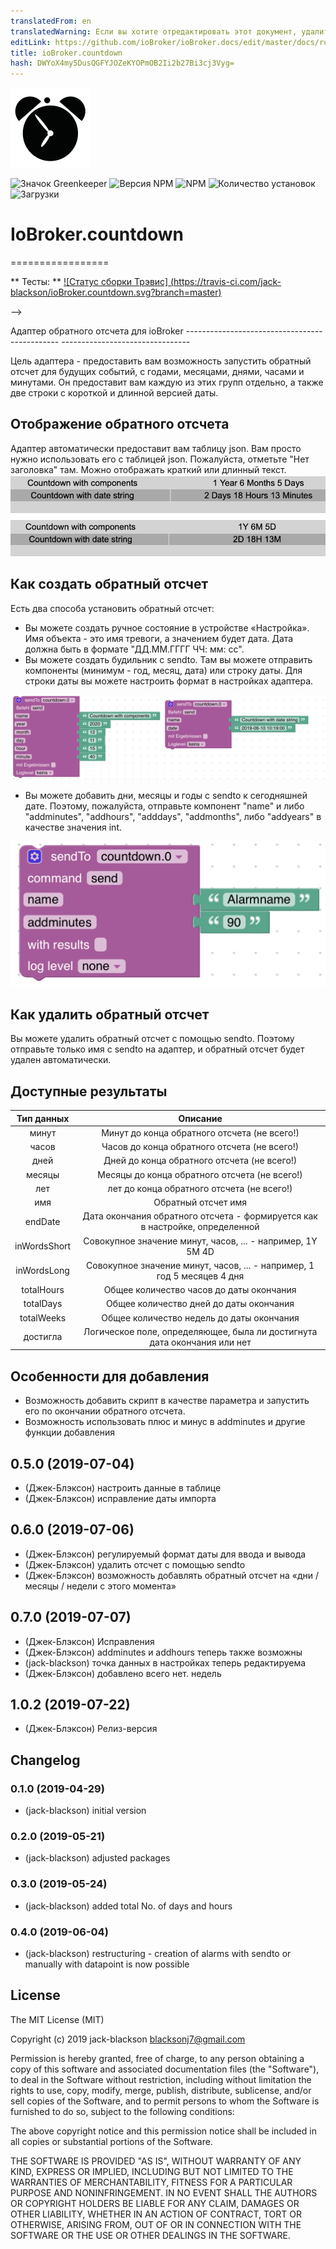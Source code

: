 ```yaml
---
translatedFrom: en
translatedWarning: Если вы хотите отредактировать этот документ, удалите поле «translationFrom», в противном случае этот документ будет снова автоматически переведен
editLink: https://github.com/ioBroker/ioBroker.docs/edit/master/docs/ru/adapterref/iobroker.countdown/README.md
title: ioBroker.countdown
hash: DWYoX4my5DusQGFYJOZeKYOPmOB2Ii2b27Bi3cj3Vyg=
---
```

![логотип](../../../en/adapterref/iobroker.countdown/admin/countdown.png)

![Значок Greenkeeper](https://badges.greenkeeper.io/jack-blackson/ioBroker.countdown.svg)
![Версия NPM](http://img.shields.io/npm/v/iobroker.countdown.svg)
![NPM](https://nodei.co/npm/iobroker.countdown.png?downloads=true)
![Количество установок](http://iobroker.live/badges/bring-stable.svg)
![Загрузки](https://img.shields.io/npm/dm/iobroker.bring.svg)

# IoBroker.countdown
=================

** Тесты: ** [![Статус сборки Трэвис] (https://travis-ci.com/jack-blackson/ioBroker.countdown.svg?branch=master)](https://travis-ci.com/jack-blackson/ioBroker.countdown)

-->

Адаптер обратного отсчета для ioBroker ---------------------------------------------- --------------------------------

Цель адаптера - предоставить вам возможность запустить обратный отсчет для будущих событий, с годами, месяцами, днями, часами и минутами. Он предоставит вам каждую из этих групп отдельно, а также две строки с короткой и длинной версией даты.

## Отображение обратного отсчета
Адаптер автоматически предоставит вам таблицу json. Вам просто нужно использовать его с таблицей json. Пожалуйста, отметьте "Нет заголовка" там. Можно отображать краткий или длинный текст.
![логотип](../../../en/adapterref/iobroker.countdown/admin/countdown_json.png)

## Как создать обратный отсчет
Есть два способа установить обратный отсчет:

* Вы можете создать ручное состояние в устройстве «Настройка». Имя объекта - это имя тревоги, а значением будет дата. Дата должна быть в формате "ДД.ММ.ГГГГ ЧЧ: мм: сс".
* Вы можете создать будильник с sendto. Там вы можете отправить компоненты (минимум - год, месяц, дата) или строку даты. Для строки даты вы можете настроить формат в настройках адаптера.

![логотип](../../../en/adapterref/iobroker.countdown/admin/countdown_blocky.png)

* Вы можете добавить дни, месяцы и годы с sendto к сегодняшней дате. Поэтому, пожалуйста, отправьте компонент "name" и либо "addminutes", "addhours", "adddays", "addmonths", либо "addyears" в качестве значения int.

![логотип](../../../en/adapterref/iobroker.countdown/admin/countdown_blocky_add.png)

## Как удалить обратный отсчет
Вы можете удалить обратный отсчет с помощью sendto. Поэтому отправьте только имя с sendto на адаптер, и обратный отсчет будет удален автоматически.

## Доступные результаты
| Тип данных | Описание |
|:---:|:---:|
| минут | Минут до конца обратного отсчета (не всего!) |
| часов | Часов до конца обратного отсчета (не всего!) |
| дней | Дней до конца обратного отсчета (не всего!) |
| месяцы | Месяцы до конца обратного отсчета (не всего!) |
| лет | лет до конца обратного отсчета (не всего!) |
| имя | Обратный отсчет имя |
| endDate | Дата окончания обратного отсчета - формируется как в настройке, определенной |
| inWordsShort | Совокупное значение минут, часов, ... - например, 1Y 5M 4D |
| inWordsLong | Совокупное значение минут, часов, ... - например, 1 год 5 месяцев 4 дня |
| totalHours | Общее количество часов до даты окончания |
| totalDays | Общее количество дней до даты окончания |
| totalWeeks | Общее количество недель до даты окончания |
| достигла | Логическое поле, определяющее, была ли достигнута дата окончания или нет |

## Особенности для добавления
* Возможность добавить скрипт в качестве параметра и запустить его по окончании обратного отсчета.
* Возможность использовать плюс и минус в addminutes и другие функции добавления

## 0.5.0 (2019-07-04)
* (Джек-Блэксон) настроить данные в таблице
* (Джек-Блэксон) исправление даты импорта

## 0.6.0 (2019-07-06)
* (Джек-Блэксон) регулируемый формат даты для ввода и вывода
* (Джек-Блэксон) удалить отсчет с помощью sendto
* (Джек-Блэксон) возможность добавлять обратный отсчет на «дни / месяцы / недели с этого момента»

## 0.7.0 (2019-07-07)
* (Джек-Блэксон) Исправления
* (Джек-Блэксон) addminutes и addhours теперь также возможны
* (jack-blackson) точка данных в настройках теперь редактируема
* (Джек-Блэксон) добавлено всего нет. недель

## 1.0.2 (2019-07-22)
* (Джек-Блэксон) Релиз-версия

## Changelog
### 0.1.0 (2019-04-29)
* (jack-blackson) initial version

### 0.2.0 (2019-05-21)
* (jack-blackson) adjusted packages

### 0.3.0 (2019-05-24)
* (jack-blackson) added total No. of days and hours

### 0.4.0 (2019-06-04)
* (jack-blackson) restructuring - creation of alarms with sendto or manually with datapoint is now possible

## License
The MIT License (MIT)

Copyright (c) 2019 jack-blackson <blacksonj7@gmail.com>

Permission is hereby granted, free of charge, to any person obtaining a copy
of this software and associated documentation files (the "Software"), to deal
in the Software without restriction, including without limitation the rights
to use, copy, modify, merge, publish, distribute, sublicense, and/or sell
copies of the Software, and to permit persons to whom the Software is
furnished to do so, subject to the following conditions:

The above copyright notice and this permission notice shall be included in
all copies or substantial portions of the Software.

THE SOFTWARE IS PROVIDED "AS IS", WITHOUT WARRANTY OF ANY KIND, EXPRESS OR
IMPLIED, INCLUDING BUT NOT LIMITED TO THE WARRANTIES OF MERCHANTABILITY,
FITNESS FOR A PARTICULAR PURPOSE AND NONINFRINGEMENT. IN NO EVENT SHALL THE
AUTHORS OR COPYRIGHT HOLDERS BE LIABLE FOR ANY CLAIM, DAMAGES OR OTHER
LIABILITY, WHETHER IN AN ACTION OF CONTRACT, TORT OR OTHERWISE, ARISING FROM,
OUT OF OR IN CONNECTION WITH THE SOFTWARE OR THE USE OR OTHER DEALINGS IN
THE SOFTWARE.